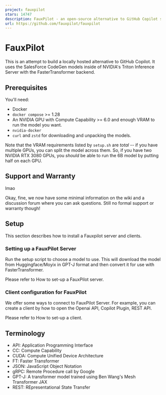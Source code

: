 ```yaml
---
project: fauxpilot
stars: 14747
description: FauxPilot - an open-source alternative to GitHub Copilot server
url: https://github.com/fauxpilot/fauxpilot
---
```


FauxPilot
=========

This is an attempt to build a locally hosted alternative to GitHub Copilot. It uses the SalesForce CodeGen models inside of NVIDIA's Triton Inference Server with the FasterTransformer backend.

Prerequisites
-------------

You'll need:

-   Docker
-   `docker compose` >= 1.28
-   An NVIDIA GPU with Compute Capability >= 6.0 and enough VRAM to run the model you want.
-   `nvidia-docker`
-   `curl` and `zstd` for downloading and unpacking the models.

Note that the VRAM requirements listed by `setup.sh` are _total_ -- if you have multiple GPUs, you can split the model across them. So, if you have two NVIDIA RTX 3080 GPUs, you _should_ be able to run the 6B model by putting half on each GPU.

Support and Warranty
--------------------

lmao

Okay, fine, we now have some minimal information on the wiki and a discussion forum where you can ask questions. Still no formal support or warranty though!

Setup
-----

This section describes how to install a Fauxpilot server and clients.

### Setting up a FauxPilot Server

Run the setup script to choose a model to use. This will download the model from Huggingface/Moyix in GPT-J format and then convert it for use with FasterTransformer.

Please refer to How to set-up a FauxPilot server.

### Client configuration for FauxPilot

We offer some ways to connect to FauxPilot Server. For example, you can create a client by how to open the Openai API, Copilot Plugin, REST API.

Please refer to How to set-up a client.

Terminology
-----------

-   API: Application Programming Interface
-   CC: Compute Capability
-   CUDA: Compute Unified Device Architecture
-   FT: Faster Transformer
-   JSON: JavaScript Object Notation
-   gRPC: Remote Procedure call by Google
-   GPT-J: A transformer model trained using Ben Wang's Mesh Transformer JAX
-   REST: REpresentational State Transfer
